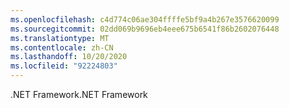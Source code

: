 ```yaml
---
ms.openlocfilehash: c4d774c06ae304ffffe5bf9a4b267e3576620099
ms.sourcegitcommit: 02dd069b9696eb4eee675b6541f86b2602076448
ms.translationtype: MT
ms.contentlocale: zh-CN
ms.lasthandoff: 10/20/2020
ms.locfileid: "92224803"
---
```

<span data-ttu-id="544fc-101">.NET Framework</span><span class="sxs-lookup"><span data-stu-id="544fc-101">.NET Framework</span></span>